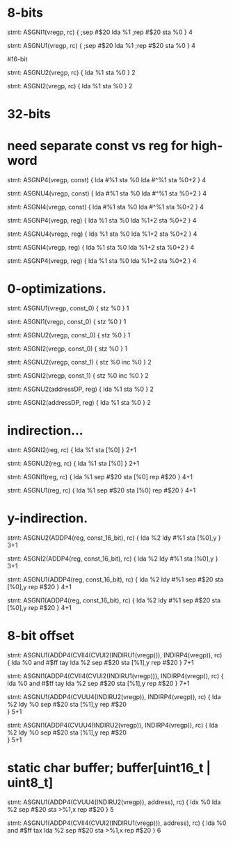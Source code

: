 
# 8-bits

stmt: ASGNI1(vregp, rc) {
    ;sep #$20
    lda %1
    ;rep #$20
    sta %0
} 4

stmt: ASGNU1(vregp, rc) {
    ;sep #$20
    lda %1
    ;rep #$20
    sta %0
} 4

#16-bit

stmt: ASGNU2(vregp, rc) {
    lda %1
    sta %0
} 2

stmt: ASGNI2(vregp, rc) {
    lda %1
    sta %0
} 2

# 32-bits
# need separate const vs reg for high-word

stmt: ASGNP4(vregp, const) {
    lda #%1
    sta %0
    lda #^%1
    sta %0+2
} 4

stmt: ASGNU4(vregp, const) {
    lda #%1
    sta %0
    lda #^%1
    sta %0+2
} 4

stmt: ASGNI4(vregp, const) {
    lda #%1
    sta %0
    lda #^%1
    sta %0+2
} 4


stmt: ASGNP4(vregp, reg) {
    lda %1
    sta %0
    lda %1+2
    sta %0+2
} 4


stmt: ASGNU4(vregp, reg) {
    lda %1
    sta %0
    lda %1+2
    sta %0+2
} 4

stmt: ASGNI4(vregp, reg) {
    lda %1
    sta %0
    lda %1+2
    sta %0+2
} 4

stmt: ASGNP4(vregp, reg) {
    lda %1
    sta %0
    lda %1+2
    sta %0+2
} 4



# 0-optimizations.


stmt: ASGNU1(vregp, const_0) {
    stz %0
} 1

stmt: ASGNI1(vregp, const_0) {
    stz %0
} 1

stmt: ASGNU2(vregp, const_0) {
    stz %0
} 1

stmt: ASGNI2(vregp, const_0) {
    stz %0
} 1

stmt: ASGNU2(vregp, const_1) {
    stz %0
    inc %0
} 2

stmt: ASGNI2(vregp, const_1) {
    stz %0
    inc %0
} 2

stmt: ASGNU2(addressDP, reg) {
    lda %1
    sta %0
} 2

stmt: ASGNI2(addressDP, reg) {
    lda %1
    sta %0
} 2

# indirection...

stmt: ASGNI2(reg, rc) {
    lda %1
    sta [%0]
} 2+1

stmt: ASGNU2(reg, rc) {
    lda %1
    sta [%0]
} 2+1


stmt: ASGNI1(reg, rc) {
    lda %1
    sep #$20
    sta [%0]
    rep #$20
} 4+1

stmt: ASGNU1(reg, rc) {
    lda %1
    sep #$20
    sta [%0]
    rep #$20
} 4+1


# y-indirection.

stmt: ASGNU2(ADDP4(reg, const_16_bit), rc) {
    lda %2
    ldy #%1
    sta [%0],y
} 3+1

stmt: ASGNI2(ADDP4(reg, const_16_bit), rc) {
    lda %2
    ldy #%1
    sta [%0],y
} 3+1

stmt: ASGNU1(ADDP4(reg, const_16_bit), rc) {
    lda %2
    ldy #%1
    sep #$20
    sta [%0],y
    rep #$20
} 4+1

stmt: ASGNI1(ADDP4(reg, const_16_bit), rc) {
    lda %2
    ldy #%1
    sep #$20
    sta [%0],y
    rep #$20
} 4+1

# 8-bit offset
stmt: ASGNU1(ADDP4(CVII4(CVUI2(INDIRU1(vregp))), INDIRP4(vregp)), rc) {
    lda %0
    and #$ff
    tay
    lda %2
    sep #$20
    sta [%1],y
    rep #$20
} 7+1

stmt: ASGNI1(ADDP4(CVII4(CVUI2(INDIRU1(vregp))), INDIRP4(vregp)), rc) {
    lda %0
    and #$ff
    tay
    lda %2
    sep #$20
    sta [%1],y
    rep #$20
} 7+1

stmt: ASGNU1(ADDP4(CVUU4(INDIRU2(vregp)), INDIRP4(vregp)), rc) {
    lda %2
    ldy %0
    sep #$20
    sta [%1],y
    rep #$20    
} 5+1

stmt: ASGNI1(ADDP4(CVUU4(INDIRU2(vregp)), INDIRP4(vregp)), rc) {
    lda %2
    ldy %0
    sep #$20
    sta [%1],y
    rep #$20    
} 5+1



# static char buffer; buffer[uint16_t | uint8_t]
stmt: ASGNU1(ADDP4(CVUU4(INDIRU2(vregp)), address), rc) {
    ldx %0
    lda %2
    sep #$20
    sta >%1,x
    rep #$20
} 5

stmt: ASGNU1(ADDP4(CVII4(CVUI2(INDIRU1(vregp))), address), rc) {
    lda %0
    and #$ff
    tax
    lda %2
    sep #$20
    sta >%1,x
    rep #$20
} 6


